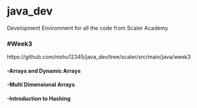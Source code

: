 # java_dev

Development Environment for all the code from Scaler Academy

<h3>#Week3</h2>
https://github.com/nishu12345/java_dev/tree/scaler/src/main/java/week3
<h4>-Arrays and Dynamic Arrays</h4>
<h4>-Multi Dimensional Arrays</h4>
<h4>-Introduction to Hashing</h4>
